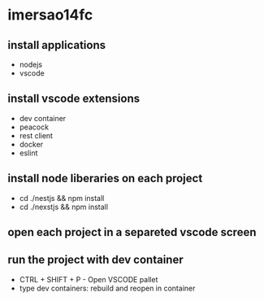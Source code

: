 # imersao14fc

## install applications
- nodejs
- vscode

## install vscode extensions
- dev container
- peacock
- rest client
- docker
- eslint 

## install node liberaries on each project
- cd ./nestjs && npm install
- cd ./nexstjs && npm install

## open each project in a separeted vscode screen

## run the project with dev container
- CTRL + SHIFT + P - Open VSCODE pallet
- type dev containers: rebuild and reopen in container